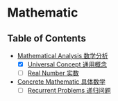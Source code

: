 # Mathematic

## Table of Contents

- [Mathematical Analysis 数学分析](maa/index.md)
    - [x] [Universal Concept 通用概念](uc.md)
    - [ ] [Real Number 实数](rn.md)
- [Concrete Mathematic 具体数学](conm/index.md)
    - [ ] [Recurrent Problems 递归问题](recpro.md)